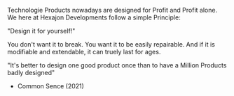 Technologie Products nowadays are designed for Profit and Profit alone.
We here at Hexajon Developments follow a simple Principle:


"Design it for yourself!"


You don't want it to break.
You want it to be easily repairable.
And if it is modifiable and extendable,
it can truely last for ages.

"It's better to design one good product once than to have a Million Products badly designed" 
- Common Sence (2021)
